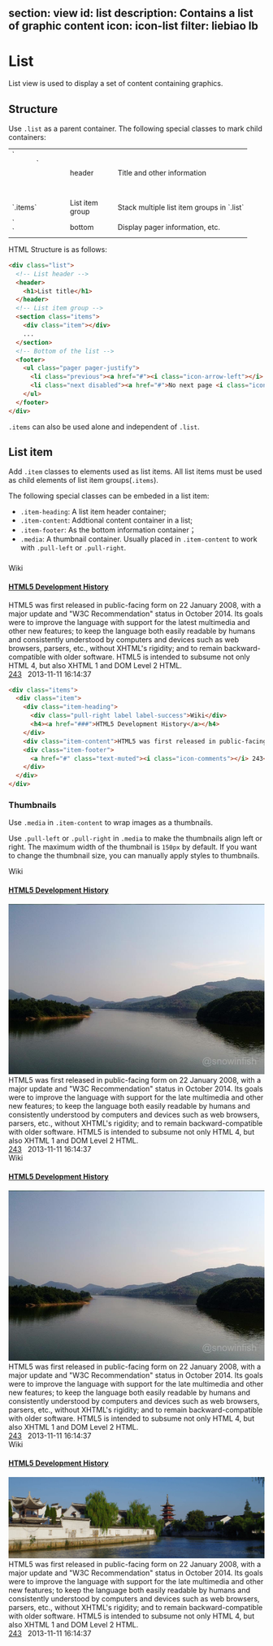 ﻿section: view
id: list
description: Contains a list of graphic content
icon: icon-list
filter: liebiao lb
---

# List

List view is used to display a set of content containing graphics.

## Structure

Use `.list` as a parent container. The following special classes to mark child containers:

<table class="table">
  <tbody>
    <tr>
      <td style="width: 100px">`<header>`</td>
      <td style="width: 80px">header</td>
      <td>Title and other information</td>
    </tr>
    <tr>
      <td>`.items`</td>
      <td>List item group</td>
      <td>Stack multiple list item groups in `.list`</td>
    </tr>
    <tr>
      <td>`<footer>`</td>
      <td>bottom</td>
      <td>Display pager information, etc.</td>
    </tr>
  </tbody>
</table>

HTML Structure is as follows:

```html
<div class="list">
  <!-- List header -->
  <header>
    <h1>List title</h1>
  </header>
  <!-- List item group -->
  <section class="items">
    <div class="item"></div>
    ...
  </section>
  <!-- Bottom of the list -->
  <footer>
    <ul class="pager pager-justify">
      <li class="previous"><a href="#"><i class="icon-arrow-left"></i> Previous page</a></li>
      <li class="next disabled"><a href="#">No next page <i class="icon-arrow-right"></i></a></li>
    </ul>
  </footer>
</div>
```

`.items` can also be used alone and independent of `.list`.

## List item

Add `.item` classes to elements used as list items. All list items must be used as child elements of list item groups(`.items`).

The following special classes can be embeded in a list item:

 - `.item-heading`: A list item header container;
 - `.item-content`: Addtional content container in a list;
 - `.item-footer`: As the bottom information container；
 - `.media`: A thumbnail container. Usually placed in `.item-content` to work with `.pull-left` or `.pull-right`.

###

<example>
  <div class="items">
    <div class="item">
      <div class="item-heading">
        <div class="pull-right label label-success">Wiki</div>
        <h4><a href="###">HTML5 Development History</a></h4>
      </div>
      <div class="item-content">HTML5 was first released in public-facing form on 22 January 2008, with a major update and "W3C Recommendation" status in October 2014. Its goals were to improve the language with support for the latest multimedia and other new features; to keep the language both easily readable by humans and consistently understood by computers and devices such as web browsers, parsers, etc., without XHTML's rigidity; and to remain backward-compatible with older software. HTML5 is intended to subsume not only HTML 4, but also XHTML 1 and DOM Level 2 HTML.</div>
      <div class="item-footer">
        <a href="#" class="text-muted"><i class="icon-comments"></i> 243</a> &nbsp; <span class="text-muted">2013-11-11 16:14:37</span>
      </div>
    </div>
  </div>
</example>

```html
<div class="items">
  <div class="item">
    <div class="item-heading">
      <div class="pull-right label label-success">Wiki</div>
      <h4><a href="###">HTML5 Development History</a></h4>
    </div>
    <div class="item-content">HTML5 was first released in public-facing form on 22 January 2008, with a major update and "W3C Recommendation" status in October 2014. Its goals were to improve the language with support for the latemultimedia and other new features; to keep the language both easily readable by humans and consistently understood by computers and devices such as web browsers, parsers, etc., without XHTML's rigidity; and to remain backward-compatible with older software. HTML5 is intended to subsume not only HTML 4, but also XHTML 1 and DOM Level 2 HTML.</div>
    <div class="item-footer">
      <a href="#" class="text-muted"><i class="icon-comments"></i> 243</a> &nbsp; <span class="text-muted">2013-11-11 16:14:37</span>
    </div>
  </div>
</div>
```

### Thumbnails

Use `.media` in `.item-content` to wrap images as a thumbnails.

Use `.pull-left` or `.pull-right` in `.media` to make the thumbnails align left or right. The maximum width of the thumbnail is `150px` by default. If you want to change the thumbnail size, you can manually apply styles to thumbnails.

<example>
  <div class="items">
    <div class="item">
      <div class="item-heading">
        <div class="pull-right label label-success">Wiki</div>
        <h4><a href="###">HTML5 Development History</a></h4>
      </div>
      <div class="item-content">
        <div class="media pull-left"><img src="docs/img/img2.jpg" alt=""></div>
        <div class="text">HTML5 was first released in public-facing form on 22 January 2008, with a major update     and "W3C Recommendation" status in October 2014. Its goals were to improve the language with support for the late multimedia and other new features; to keep the language both easily readable by humans and consistently understood by computers and devices such as web browsers, parsers, etc., without XHTML's rigidity; and to remain backward-compatible with older software. HTML5 is intended to subsume not only HTML 4, but also XHTML 1 and DOM Level 2 HTML.</div>
      </div>
      <div class="item-footer">
        <a href="#" class="text-muted"><i class="icon-comments"></i> 243</a> &nbsp; <span class="text-muted">2013-11-11 16:14:37</span>
      </div>
    </div>
    <div class="item">
      <div class="item-heading">
        <div class="pull-right label label-success">Wiki</div>
        <h4><a href="###">HTML5 Development History</a></h4>
      </div>
      <div class="item-content">
        <div class="media pull-right"><img src="docs/img/img2.jpg" alt=""></div>
        <div class="text">HTML5 was first released in public-facing form on 22 January 2008, with a major update and "W3C Recommendation" status in October 2014. Its goals were to improve the language with support for the late multimedia and other new features; to keep the language both easily readable by humans and consistently understood by computers and devices such as web browsers, parsers, etc., without XHTML's rigidity; and to remain backward-compatible with older software. HTML5 is intended to subsume not only HTML 4, but also XHTML 1 and DOM Level 2 HTML.</div>
      </div>
      <div class="item-footer">
        <a href="#" class="text-muted"><i class="icon-comments"></i> 243</a> &nbsp; <span class="text-muted">2013-11-11 16:14:37</span>
      </div>
    </div>
    <div class="item">
      <div class="item-heading">
        <div class="pull-right label label-success">Wiki</div>
        <h4><a href="###">HTML5 Development History</a></h4>
      </div>
      <div class="item-content">
        <div class="media"><img src="docs/img/slide1.jpg" alt=""></div>
        <div class="text">HTML5 was first released in public-facing form on 22 January 2008, with a major update and "W3C Recommendation" status in October 2014. Its goals were to improve the language with support for the late multimedia and other new features; to keep the language both easily readable by humans and consistently understood by computers and devices such as web browsers, parsers, etc., without XHTML's rigidity; and to remain backward-compatible with older software. HTML5 is intended to subsume not only HTML 4, but also XHTML 1 and DOM Level 2 HTML.</div>
      </div>
      <div class="item-footer">
        <a href="#" class="text-muted"><i class="icon-comments"></i> 243</a> &nbsp; <span class="text-muted">2013-11-11 16:14:37</span>
      </div>
    </div>
  </div>
</example>

<template class="pre-scrollable linenums"/>

```html
<div class="items">
  <div class="item">
    <div class="item-heading">
      <div class="pull-right label label-success">Wiki</div>
      <h4><a href="###">HTML5 Development History</a></h4>
    </div>
    <div class="item-content">
      <div class="media pull-left"><img src="docs/img/img2.jpg" alt=""></div>
      <div class="text">HTML5 was first released in public-facing form on 22 January 2008, with a major update and "W3C Recommendation" status in October 2014. Its goals were to improve the language with support for the latemultimedia and other new features; to keep the language both easily readable by humans and consistently understood by computers and devices such as web browsers, parsers, etc., without XHTML's rigidity; and to remain backward-compatible with older software. HTML5 is intended to subsume not only HTML 4, but also XHTML 1 and DOM Level 2 HTML.</div>
    </div>
    <div class="item-footer">
      <a href="#" class="text-muted"><i class="icon-comments"></i> 243</a> &nbsp; <span class="text-muted">2013-11-11 16:14:37</span>
    </div>
  </div>
  <div class="item">
    <div class="item-heading">
      <div class="pull-right label label-success">Wiki</div>
      <h4><a href="###">HTML5 Development History</a></h4>
    </div>
    <div class="item-content">
      <div class="media pull-right"><img src="docs/img/img2.jpg" alt=""></div>
      <div class="text">HTML5 was first released in public-facing form on 22 January 2008, with a major update and "W3C Recommendation" status in October 2014. Its goals were to improve the language with support for the late multimedia and other new features; to keep the language both easily readable by humans and consistently understood by computers and devices such as web browsers, parsers, etc., without XHTML's rigidity; and to remain backward-compatible with older software. HTML5 is intended to subsume not only HTML 4, but also XHTML 1 and DOM Level 2 HTML.</div>
    </div>
    <div class="item-footer">
      <a href="#" class="text-muted"><i class="icon-comments"></i> 243</a> &nbsp; <span class="text-muted">2013-11-11 16:14:37</span>
    </div>
  </div>
  <div class="item">
    <div class="item-heading">
      <div class="pull-right label label-success">Wiki</div>
      <h4><a href="###">HTML5 Development History</a></h4>
    </div>
    <div class="item-content">
      <div class="media"><img src="docs/img/slide1.jpg" alt=""></div>
      <div class="text">HTML5 was first released in public-facing form on 22 January 2008, with a major update and "W3C Recommendation" status in October 2014. Its goals were to improve the language with support for the late multimedia and other new features; to keep the language both easily readable by humans and consistently understood by computers and devices such as web browsers, parsers, etc., without XHTML's rigidity; and to remain backward-compatible with older software. HTML5 is intended to subsume not only HTML 4, but also XHTML 1 and DOM Level 2 HTML.</div>
    </div>
    <div class="item-footer">
      <a href="#" class="text-muted"><i class="icon-comments"></i> 243</a> &nbsp; <span class="text-muted">2013-11-11 16:14:37</span>
    </div>
  </div>
</div>
```

### Mouse hovering

Add `.items-hover` classes for `.items` to add mouse hovering effects to the list items.

<example>
  <div class="items items-hover">
    <div class="item">
      <div class="item-heading">
        <div class="pull-right label label-success">Wiki</div>
        <h4><a href="###">HTML5 Development History</a></h4>
      </div>
      <div class="item-content">
        <div class="media pull-right"><img src="docs/img/img2.jpg" alt=""></div>
        <div class="text">HTML5 was first released in public-facing form on 22 January 2008, with a major update and "W3C Recommendation" status in October 2014. Its goals were to improve the language with support for the late multimedia and other new features; to keep the language both easily readable by humans and consistently understood by computers and devices such as web browsers, parsers, etc., without XHTML's rigidity; and to remain backward-compatible with older software. HTML5 is intended to subsume not only HTML 4, but also XHTML 1 and DOM Level 2 HTML.</div>
      </div>
      <div class="item-footer">
        <a href="#" class="text-muted"><i class="icon-comments"></i> 243</a> &nbsp; <span class="text-muted">2013-11-11 16:14:37</span>
      </div>
    </div>
  </div>
</example>

```html
<div class="items items-hover">
  <div class="item">
    <div class="item-heading">
      <div class="pull-right label label-success">Wiki</div>
      <h4><a href="###">HTML5 Development History</a></h4>
    </div>
    <div class="item-content">
      <div class="media pull-right"><img src="docs/img/img2.jpg" alt=""></div>
      <div class="text">HTML5 was first released in public-facing form on 22 January 2008, with a major update and "W3C Recommendation" status in October 2014. Its goals were to improve the language with support for the late multimedia and other new features; to keep the language both easily readable by humans and consistently understood by computers and devices such as web browsers, parsers, etc., without XHTML's rigidity; and to remain backward-compatible with older software. HTML5 is intended to subsume not only HTML 4, but also XHTML 1 and DOM Level 2 HTML.</div>
    </div>
    <div class="item-footer">
      <a href="#" class="text-muted"><i class="icon-comments"></i> 243</a> &nbsp; <span class="text-muted">2013-11-11 16:14:37</span>
    </div>
  </div>
</div>
```

## Comprehensive examples

<example>
  <div class="list">
    <header>
      <h3><i class="icon-list-ul"></i> Latest News <small>Update 123 articles</small></h3>
    </header>
    <div class="items items-hover">
      <div class="item">
        <div class="item-heading">
          <div class="pull-right"><span class="text-muted">2013-11-11 16:14:37</span> &nbsp; <a href="#" class="text-muted"><i class="icon-comments"></i> 243</a></div>
          <h4><a href="###">HTML5 Development History</a></h4>
        </div>
        <div class="item-content">
          <div class="text">HTML5 was first released in public-facing form on 22 January 2008, with a major update and "W3C Recommendation" status in October 2014. Its goals were to improve the language with support for the late multimedia and other new features; to keep the language both easily readable by humans and consistently understood by computers and devices such as web browsers, parsers, etc., without XHTML's rigidity; and to remain backward-compatible with older software. HTML5 is intended to subsume not only HTML 4, but also XHTML 1 and DOM Level 2 HTML.</div>
        </div>
      </div>
      <div class="item">
        <div class="item-heading">
          <div class="pull-right label label-success">Wiki</div>
          <h4><a href="###">HTML5 Development History</a></h4>
        </div>
        <div class="item-content">
          <div class="text">HTML5 was first released in public-facing form on 22 January 2008, with a major update and "W3C Recommendation" status in October 2014. Its goals were to improve the language with support for the late multimedia and other new features; to keep the language both easily readable by humans and consistently understood by computers and devices such as web browsers, parsers, etc., without XHTML's rigidity; and to remain backward-compatible with older software. HTML5 is intended to subsume not only HTML 4, but also XHTML 1 and DOM Level 2 HTML.</div>
        </div>
        <div class="item-footer">
          <a href="#" class="text-muted"><i class="icon-comments"></i> 243</a> &nbsp; <span class="text-muted">2013-11-11 16:14:37</span>
        </div>
      </div>
      <div class="item">
        <div class="item-heading">
          <div class="pull-right label label-success">Wiki</div>
          <h4><a href="###">HTML5 Development History</a></h4>
        </div>
        <div class="item-content">
          <div class="media pull-right"><img src="docs/img/img2.jpg" alt=""></div>
          <div class="text">HTML5 was first released in public-facing form on 22 January 2008, with a major update and "W3C Recommendation" status in October 2014. Its goals were to improve the language with support for the late multimedia and other new features; to keep the language both easily readable by humans and consistently understood by computers and devices such as web browsers, parsers, etc., without XHTML's rigidity; and to remain backward-compatible with older software. HTML5 is intended to subsume not only HTML 4, but also XHTML 1 and DOM Level 2 HTML.</div>
        </div>
        <div class="item-footer">
          <a href="#" class="text-muted"><i class="icon-comments"></i> 243</a> &nbsp; <span class="text-muted">2013-11-11 16:14:37</span>
        </div>
      </div>
      <div class="item">
        <div class="item-heading">
          <div class="pull-right"><a href="###"><i class="icon-pencil"></i> edit</a> &nbsp;<a href="#"><i class="icon-remove"></i> delete</a></div>
          <h4><span class="label label-success">Wiki</span> <a href="###">HTML5 Development History</a></h4>
        </div>
        <div class="item-content">
          <div class="text">HTML5 was first released in public-facing form on 22 January 2008, with a major update and "W3C Recommendation" status in October 2014. Its goals were to improve the language with support for the late multimedia and other new features; to keep the language both easily readable by humans and consistently understood by computers and devices such as web browsers, parsers, etc., without XHTML's rigidity; and to remain backward-compatible with older software. HTML5 is intended to subsume not only HTML 4, but also XHTML 1 and DOM Level 2 HTML.</div>
        </div>
        <div class="item-footer">
          <a href="#" class="text-muted"><i class="icon-comments"></i> 243</a> &nbsp; <span class="text-muted">2013-11-11 16:14:37</span>
        </div>
      </div>
    </div>
    <footer>
      <ul class="pager">
        <li class="previous"><a href="#">« Previous page</a></li>
        <li><a href="#">1</a></li>
        <li><a href="#">⋯</a></li>
        <li><a href="#">6</a></li>
        <li class="active"><a href="#">7</a></li>
        <li><a href="#">8</a></li>
        <li><a href="#">9</a></li>
        <li><a href="#">⋯</a></li>
        <li><a href="#">12</a></li>
        <li class="next"><a href="#">Next page »</a></li>
      </ul>
    </footer>
  </div>
</example>

<template class="pre-scrollable linenums"/>

```html
<div class="list">
  <header>
    <h3><i class="icon-list-ul"></i> Latest News <small>Update 123 articles</small></h3>
  </header>
  <div class="items items-hover">
    <div class="item">
      <div class="item-heading">
        <div class="pull-right"><span class="text-muted">2013-11-11 16:14:37</span> &nbsp; <a href="#" class="text-muted"><i class="icon-comments"></i> 243</a></div>
        <h4><a href="###">HTML5 Development History</a></h4>
      </div>
      <div class="item-content">
        <div class="text">HTML5 was first released in public-facing form on 22 January 2008, with a major update and "W3C Recommendation" status in October 2014. Its goals were to improve the language with support for the late multimedia and other new features; to keep the language both easily readable by humans and consistently understood by computers and devices such as web browsers, parsers, etc., without XHTML's rigidity; and to remain backward-compatible with older software. HTML5 is intended to subsume not only HTML 4, but also XHTML 1 and DOM Level 2 HTML.</div>
      </div>
    </div>
    <div class="item">
      <div class="item-heading">
        <div class="pull-right label label-success">Wiki</div>
        <h4><a href="###">HTML5 Development History</a></h4>
      </div>
      <div class="item-content">
        <div class="text">HTML5 was first released in public-facing form on 22 January 2008, with a major update and "W3C Recommendation" status in October 2014. Its goals were to improve the language with support for the late multimedia and other new features; to keep the language both easily readable by humans and consistently understood by computers and devices such as web browsers, parsers, etc., without XHTML's rigidity; and to remain backward-compatible with older software. HTML5 is intended to subsume not only HTML 4, but also XHTML 1 and DOM Level 2 HTML.</div>
      </div>
      <div class="item-footer">
        <a href="#" class="text-muted"><i class="icon-comments"></i> 243</a> &nbsp; <span class="text-muted">2013-11-11 16:14:37</span>
      </div>
    </div>
    <div class="item">
      <div class="item-heading">
        <div class="pull-right label label-success">Wiki</div>
        <h4><a href="###">HTML5 Development History</a></h4>
      </div>
      <div class="item-content">
        <div class="media pull-right"><img src="docs/img/img2.jpg" alt=""></div>
        <div class="text">HTML5 was first released in public-facing form on 22 January 2008, with a major update and "W3C Recommendation" status in October 2014. Its goals were to improve the language with support for the late multimedia and other new features; to keep the language both easily readable by humans and consistently understood by computers and devices such as web browsers, parsers, etc., without XHTML's rigidity; and to remain backward-compatible with older software. HTML5 is intended to subsume not only HTML 4, but also XHTML 1 and DOM Level 2 HTML.</div>
      </div>
      <div class="item-footer">
        <a href="#" class="text-muted"><i class="icon-comments"></i> 243</a> &nbsp; <span class="text-muted">2013-11-11 16:14:37</span>
      </div>
    </div>
    <div class="item">
      <div class="item-heading">
        <div class="pull-right"><a href="###"><i class="icon-pencil"></i> edit</a> &nbsp;<a href="#"><i class="icon-remove"></i> delete</a></div>
        <h4><span class="label label-success">Wiki</span> <a href="###">HTML5 Development History</a></h4>
      </div>
      <div class="item-content">
        <div class="text">HTML5 was first released in public-facing form on 22 January 2008, with a major update and "W3C Recommendation" status in October 2014. Its goals were to improve the language with support for the late multimedia and other new features; to keep the language both easily readable by humans and consistently understood by computers and devices such as web browsers, parsers, etc., without XHTML's rigidity; and to remain backward-compatible with older software. HTML5 is intended to subsume not only HTML 4, but also XHTML 1 and DOM Level 2 HTML.</div>
      </div>
      <div class="item-footer">
        <a href="#" class="text-muted"><i class="icon-comments"></i> 243</a> &nbsp; <span class="text-muted">2013-11-11 16:14:37</span>
      </div>
    </div>
  </div>
  <footer>
    <ul class="pager">
      <li class="previous"><a href="#">« Previous page</a></li>
      <li><a href="#">1</a></li>
      <li><a href="#">⋯</a></li>
      <li><a href="#">6</a></li>
      <li class="active"><a href="#">7</a></li>
      <li><a href="#">8</a></li>
      <li><a href="#">9</a></li>
      <li><a href="#">⋯</a></li>
      <li><a href="#">12</a></li>
      <li class="next"><a href="#">Next page »</a></li>
    </ul>
  </footer>
</div>
```

## Condensed list

Add `list-condensed` classes in `.list` to get a more condensed list view. It is to be placed in containers without paddings.

<example style="padding: 0">
  <div class="list list-condensed">
    <header>
      <h3><i class="icon-list-ul"></i> Latest News <small>Update 123 articles</small></h3>
    </header>
    <div class="items items-hover">
      <div class="item">
        <div class="item-heading">
          <div class="pull-right"><span class="text-muted">2013-11-11 16:14:37</span> &nbsp; <a href="#" class="text-muted"><i class="icon-comments"></i> 243</a></div>
          <h4><a href="###">HTML5 Development History</a></h4>
        </div>
        <div class="item-content">
          <div class="text">HTML5 was first released in public-facing form on 22 January 2008, with a major update and "W3C Recommendation" status in October 2014. Its goals were to improve the language with support for the late multimedia and other new features; to keep the language both easily readable by humans and consistently understood by computers and devices such as web browsers, parsers, etc., without XHTML's rigidity; and to remain backward-compatible with older software. HTML5 is intended to subsume not only HTML 4, but also XHTML 1 and DOM Level 2 HTML.</div>
        </div>
      </div>
      <div class="item">
        <div class="item-heading">
          <div class="pull-right label label-success">Wiki</div>
          <h4><a href="###">HTML5 Development History</a></h4>
        </div>
        <div class="item-content">
          <div class="text">HTML5 was first released in public-facing form on 22 January 2008, with a major update and "W3C Recommendation" status in October 2014. Its goals were to improve the language with support for the late multimedia and other new features; to keep the language both easily readable by humans and consistently understood by computers and devices such as web browsers, parsers, etc., without XHTML's rigidity; and to remain backward-compatible with older software. HTML5 is intended to subsume not only HTML 4, but also XHTML 1 and DOM Level 2 HTML.</div>
        </div>
        <div class="item-footer">
          <a href="#" class="text-muted"><i class="icon-comments"></i> 243</a> &nbsp; <span class="text-muted">2013-11-11 16:14:37</span>
        </div>
      </div>
      <div class="item">
        <div class="item-heading">
          <div class="pull-right label label-success">Wiki</div>
          <h4><a href="###">HTML5 Development History</a></h4>
        </div>
        <div class="item-content">
          <div class="media pull-right"><img src="docs/img/img2.jpg" alt=""></div>
          <div class="text">HTML5 was first released in public-facing form on 22 January 2008, with a major update and "W3C Recommendation" status in October 2014. Its goals were to improve the language with support for the late multimedia and other new features; to keep the language both easily readable by humans and consistently understood by computers and devices such as web browsers, parsers, etc., without XHTML's rigidity; and to remain backward-compatible with older software. HTML5 is intended to subsume not only HTML 4, but also XHTML 1 and DOM Level 2 HTML.</div>
        </div>
        <div class="item-footer">
          <a href="#" class="text-muted"><i class="icon-comments"></i> 243</a> &nbsp; <span class="text-muted">2013-11-11 16:14:37</span>
        </div>
      </div>
      <div class="item">
        <div class="item-heading">
          <div class="pull-right"><a href="###"><i class="icon-pencil"></i> edit</a> &nbsp;<a href="#"><i class="icon-remove"></i> delete</a></div>
          <h4><span class="label label-success">Wiki</span> <a href="###">HTML5 Development History</a></h4>
        </div>
        <div class="item-content">
          <div class="text">HTML5 was first released in public-facing form on 22 January 2008, with a major update and "W3C Recommendation" status in October 2014. Its goals were to improve the language with support for the late multimedia and other new features; to keep the language both easily readable by humans and consistently understood by computers and devices such as web browsers, parsers, etc., without XHTML's rigidity; and to remain backward-compatible with older software. HTML5 is intended to subsume not only HTML 4, but also XHTML 1 and DOM Level 2 HTML.</div>
        </div>
        <div class="item-footer">
          <a href="#" class="text-muted"><i class="icon-comments"></i> 243</a> &nbsp; <span class="text-muted">2013-11-11 16:14:37</span>
        </div>
      </div>
    </div>
    <footer>
      <ul class="pager">
        <li class="previous"><a href="#">« Previous page</a></li>
        <li><a href="#">1</a></li>
        <li><a href="#">⋯</a></li>
        <li><a href="#">6</a></li>
        <li class="active"><a href="#">7</a></li>
        <li><a href="#">8</a></li>
        <li><a href="#">9</a></li>
        <li><a href="#">⋯</a></li>
        <li><a href="#">12</a></li>
        <li class="next"><a href="#">Next page »</a></li>
      </ul>
    </footer>
  </div>
</example>

<template class="pre-scrollable linenums"/>

```html
<div class="list list-condensed">
  <header>
    <h3><i class="icon-list-ul"></i> Latest News <small>Update 123 articles</small></h3>
  </header>
  <div class="items items-hover">
    <div class="item">
      <div class="item-heading">
        <div class="pull-right"><span class="text-muted">2013-11-11 16:14:37</span> &nbsp; <a href="#" class="text-muted"><i class="icon-comments"></i> 243</a></div>
        <h4><a href="###">HTML5 Development History</a></h4>
      </div>
      <div class="item-content">
        <div class="text">HTML5 was first released in public-facing form on 22 January 2008, with a major update and "W3C Recommendation" status in October 2014. Its goals were to improve the language with support for the late multimedia and other new features; to keep the language both easily readable by humans and consistently understood by computers and devices such as web browsers, parsers, etc., without XHTML's rigidity; and to remain backward-compatible with older software. HTML5 is intended to subsume not only HTML 4, but also XHTML 1 and DOM Level 2 HTML.</div>
      </div>
    </div>
    <div class="item">
      <div class="item-heading">
        <div class="pull-right label label-success">Wiki</div>
        <h4><a href="###">HTML5 Development History</a></h4>
      </div>
      <div class="item-content">
        <div class="text">HTML5 was first released in public-facing form on 22 January 2008, with a major update and "W3C Recommendation" status in October 2014. Its goals were to improve the language with support for the late multimedia and other new features; to keep the language both easily readable by humans and consistently understood by computers and devices such as web browsers, parsers, etc., without XHTML's rigidity; and to remain backward-compatible with older software. HTML5 is intended to subsume not only HTML 4, but also XHTML 1 and DOM Level 2 HTML.</div>
      </div>
      <div class="item-footer">
        <a href="#" class="text-muted"><i class="icon-comments"></i> 243</a> &nbsp; <span class="text-muted">2013-11-11 16:14:37</span>
      </div>
    </div>
    <div class="item">
      <div class="item-heading">
        <div class="pull-right label label-success">Wiki</div>
        <h4><a href="###">HTML5 Development History</a></h4>
      </div>
      <div class="item-content">
        <div class="media pull-right"><img src="docs/img/img2.jpg" alt=""></div>
        <div class="text">HTML5 was first released in public-facing form on 22 January 2008, with a major update and "W3C Recommendation" status in October 2014. Its goals were to improve the language with support for the late multimedia and other new features; to keep the language both easily readable by humans and consistently understood by computers and devices such as web browsers, parsers, etc., without XHTML's rigidity; and to remain backward-compatible with older software. HTML5 is intended to subsume not only HTML 4, but also XHTML 1 and DOM Level 2 HTML.</div>
      </div>
      <div class="item-footer">
        <a href="#" class="text-muted"><i class="icon-comments"></i> 243</a> &nbsp; <span class="text-muted">2013-11-11 16:14:37</span>
      </div>
    </div>
    <div class="item">
      <div class="item-heading">
        <div class="pull-right"><a href="###"><i class="icon-pencil"></i> edit</a> &nbsp;<a href="#"><i class="icon-remove"></i> delete</a></div>
        <h4><span class="label label-success">Wiki</span> <a href="###">HTML5 Development History</a></h4>
      </div>
      <div class="item-content">
        <div class="text">HTML5 was first released in public-facing form on 22 January 2008, with a major update and "W3C Recommendation" status in October 2014. Its goals were to improve the language with support for the late multimedia and other new features; to keep the language both easily readable by humans and consistently understood by computers and devices such as web browsers, parsers, etc., without XHTML's rigidity; and to remain backward-compatible with older software. HTML5 is intended to subsume not only HTML 4, but also XHTML 1 and DOM Level 2 HTML.</div>
      </div>
      <div class="item-footer">
        <a href="#" class="text-muted"><i class="icon-comments"></i> 243</a> &nbsp; <span class="text-muted">2013-11-11 16:14:37</span>
      </div>
    </div>
  </div>
  <footer>
    <ul class="pager">
      <li class="previous"><a href="#">« Previous page</a></li>
      <li><a href="#">1</a></li>
      <li><a href="#">⋯</a></li>
      <li><a href="#">6</a></li>
      <li class="active"><a href="#">7</a></li>
      <li><a href="#">8</a></li>
      <li><a href="#">9</a></li>
      <li><a href="#">⋯</a></li>
      <li><a href="#">12</a></li>
      <li class="next"><a href="#">Next page »</a></li>
    </ul>
  </footer>
</div>
```
